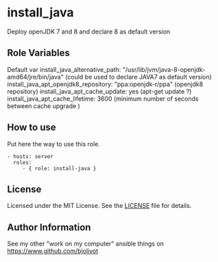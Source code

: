 install_java
============

Deploy openJDK 7 and 8 and declare 8 as default version


Role Variables
--------------

Default var
install_java_alternative_path: "/usr/lib/jvm/java-8-openjdk-amd64/jre/bin/java" (could be used to declare JAVA7 as default version)
install_java_apt_openjdk8_repository: "ppa:openjdk-r/ppa"   (openjdk8 repository)
install_java_apt_cache_update: yes   (apt-get update ?)
install_java_apt_cache_lifetime: 3600   (minimum number of seconds between cache upgrade )


How to use 
----------

Put here the way to use this role.

    - hosts: server
      roles:
         - { role: install-java }

License
-------

Licensed under the MIT License. See the [LICENSE](LICENSE) file for details.


Author Information
------------------

See my other "work on my computer" ansible things on https://www.github.com/bjolivot

